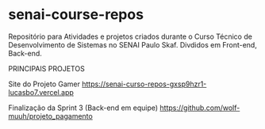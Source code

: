 # senai-course-repos
Repositório para Atividades e projetos criados durante o Curso Técnico de Desenvolvimento de Sistemas no SENAI Paulo Skaf.
Divdidos em Front-end, Back-end.

PRINCIPAIS PROJETOS

Site do Projeto Gamer
https://senai-curso-repos-gxsp9hzr1-lucasbo7.vercel.app

Finalização da Sprint 3 (Back-end em equipe)
https://github.com/wolf-muuh/projeto_pagamento



